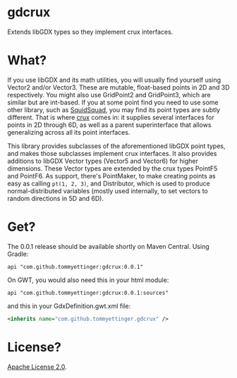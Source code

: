# gdcrux
Extends libGDX types so they implement crux interfaces.

# What?

If you use libGDX and its math utilities, you will usually find yourself using Vector2 and/or Vector3. These are
mutable, float-based points in 2D and 3D respectively. You might also use GridPoint2 and GridPoint3, which are similar
but are int-based. If you at some point find you need to use some other library, such as
[SquidSquad](https://github.com/yellowstonegames/SquidSquad), you may find its point types are subtly different. That is
where [crux](https://github.com/tommyettinger/crux) comes in: it supplies several interfaces for points in 2D through
6D, as well as a parent superinterface that allows generalizing across all its point interfaces.

This library provides subclasses of the aforementioned libGDX point types, and makes those subclasses implement crux
interfaces. It also provides additions to libGDX Vector types (Vector5 and Vector6) for higher dimensions. These Vector
types are extended by the crux types PointF5 and PointF6. As support, there's PointMaker, to make creating points as
easy as calling `pt(1, 2, 3)`, and Distributor, which is used to produce normal-distributed variables (mostly used
internally, to set vectors to random directions in 5D and 6D).

# Get?

The 0.0.1 release should be available shortly on Maven Central. Using Gradle:

```
api "com.github.tommyettinger:gdcrux:0.0.1"
```

On GWT, you would also need this in your html module:
```
api "com.github.tommyettinger:gdcrux:0.0.1:sources"
```
and this in your GdxDefinition.gwt.xml file:
```xml
<inherits name="com.github.tommyettinger.gdcrux" />
```

# License?
[Apache License 2.0](LICENSE).
